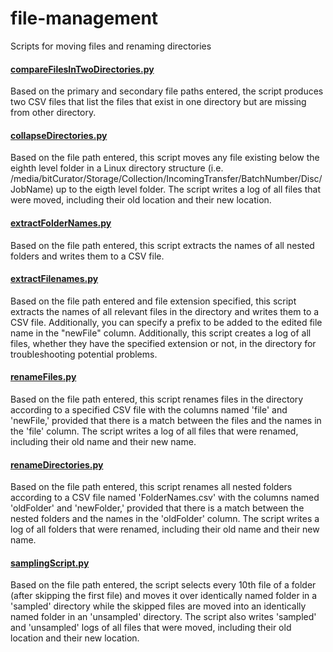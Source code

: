 # file-management
Scripts for moving files and renaming directories

#### [compareFilesInTwoDirectories.py](/compareFilesInTwoDirectories.py.py)
Based on the primary and secondary file paths entered, the script produces two CSV files that list the files that exist in one directory but are missing from other directory.

#### [collapseDirectories.py](/collapseDirectories.py)
Based on the file path entered, this script moves any file existing below the eighth level folder in a Linux directory structure (i.e. /media/bitCurator/Storage/Collection/IncomingTransfer/BatchNumber/Disc/JobName) up to the eigth level folder. The script writes a log of all files that were moved, including their old location and their new location.

#### [extractFolderNames.py](/extractFilenames.py)
Based on the file path entered, this script extracts the names of all nested folders and writes them to a CSV file.

#### [extractFilenames.py](/extractFilenames.py)
Based on the file path entered and file extension specified, this script extracts the names of all relevant files in the directory and writes them to a CSV file. Additionally, you can specify a prefix to be added to the edited file name in the "newFile" column.  Additionally, this script creates a log of all files, whether they have the specified extension or not, in the directory for troubleshooting potential problems.

#### [renameFiles.py](/renameFiles.py)
Based on the file path entered, this script renames files in the directory according to a specified CSV file with the columns named 'file' and 'newFile,' provided that there is a match between the files and the names in the 'file' column. The script writes a log of all files that were renamed, including their old name and their new name.

#### [renameDirectories.py](/renameDirectories.py)
Based on the file path entered, this script renames all nested folders according to a CSV file named 'FolderNames.csv' with the columns named 'oldFolder' and 'newFolder,' provided that there is a match between the nested folders and the names in the 'oldFolder' column. The script writes a log of all folders that were renamed, including their old name and their new name.

#### [samplingScript.py](/samplingScript.py)
Based on the file path entered, the script selects every 10th file of a folder (after skipping the first file) and moves it over identically named folder in a 'sampled' directory while the skipped files are moved into an identically named folder in an 'unsampled' directory. The script also writes 'sampled' and 'unsampled' logs of all files that were moved, including their old location and their new location.
